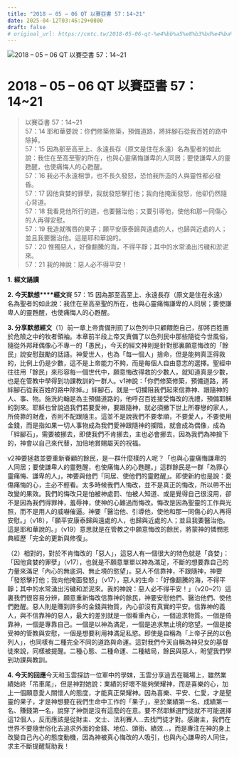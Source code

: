 ```yaml
---
title: "2018 – 05 – 06 QT 以賽亞書 57：14~21"
date: 2025-04-12T03:46:29+0800
draft: false
# original_url: https://cmtc.tw/2018-05-06-qt-%e4%bb%a5%e8%b3%bd%e4%ba%9e%e6%9b%b8-57%ef%bc%9a1421
---
```


![2018 – 05 – 06 QT 以賽亞書 57：14~21](/images/qt.jpg   "2018 – 05 – 06 QT 以賽亞書 57：14~21")

# 2018 – 05 – 06 QT 以賽亞書 57：14~21

> 以賽亞書 57：14~21  
> 57：14 耶和華要說：你們修築修築，預備道路，將絆腳石從我百姓的路中除掉。  
> 57：15 因為那至高至上、永遠長存（原文是住在永遠）名為聖者的如此說：我住在至高至聖的所在，也與心靈痛悔謙卑的人同居；要使謙卑人的靈甦醒，也使痛悔人的心甦醒。  
> 57：16 我必不永遠相爭，也不長久發怒，恐怕我所造的人與靈性都必發昏。  
> 57：17 因他貪婪的罪孽，我就發怒擊打他；我向他掩面發怒，他卻仍然隨心背道。  
> 57：18 我看見他所行的道，也要醫治他；又要引導他，使他和那一同傷心的人再得安慰。  
> 57：19 我造就嘴唇的果子；願平安康泰歸與遠處的人，也歸與近處的人；並且我要醫治他。這是耶和華說的。  
> 57：20 惟獨惡人，好像翻騰的海，不得平靜；其中的水常湧出污穢和淤泥來。  
> 57：21 我的神說：惡人必不得平安！

**1.** **經文誦讀**

**2. 今天默想****經文**賽 57：15 因為那至高至上、永遠長存（原文是住在永遠）名為聖者的如此說：我住在至高至聖的所在，也與心靈痛悔謙卑的人同居；要使謙卑人的靈甦醒，也使痛悔人的心甦醒。

**3. 分享默想經文**（1）前一章上帝責備刑罰了以色列中只顧餵飽自己，卻將百姓置於危險之中的牧者領袖。本章前半段上帝又責備了以色列民中那些隨從今世風俗，隨從外邦拜偶像心不專一的「愚民」，今天的經文神則是針對那裏願意悔改的「餘民」說安慰鼓勵的話語。神愛世人，也為「每一個人」捨命，但是能夠真正得救的，比例上仍是少數，這不是上帝能力不夠，而是每個人自由意志的選擇。聖經中往往用「餘民」來形容每一個世代中，願意悔改得救的少數人，就知道真是少數，也是在管教中學得到功課教訓的一群人。v1神說：「你們修築修築，預備道路，將絆腳石從我百姓的路中除掉。」絆腳石，就是一切攔阻我們起來信靠神、跟隨神的人、事、物。施洗約翰是為主預備道路的，他呼召百姓接受悔改的洗禮，預備耶穌的到來。耶穌也曾說過我們若要愛神，要跟隨神，就必須撇下世上所眷戀的家人，所倚靠的財產，否則不配跟隨主。這並不是說我們不要孝順，不要愛人，不要使用金錢，而是指如果一切人事物成為我們愛神跟隨神的攔阻，就會成為偶像，成為「絆腳石」，需要被挪去，即使我們不肯挪去，主也必會挪去，因為我們為神捨下的，神會以自己來代替，加倍地賞賜屬天的祝福。

v2神要拯救並要重新眷顧的餘民，是一群什麼樣的人呢？「也與心靈痛悔謙卑的人同居；要使謙卑人的靈甦醒，也使痛悔人的心甦醒。」這群餘民是一群「為罪心靈痛悔、謙卑的人」，神要與他們「同居、使他們的靈甦醒」。即使新約也是說：憂傷痛悔的心，主必不輕看。太多時候我們人悔改，並不是真正的悔改，所以帶不出改變的果效。我們的悔改只是怕被神處罰、怕被人知道、或是覺得自己很沒用，卻不是因為我們得罪神，羞辱神，使神的心難過而悔改。悔改是因為聖靈的工作與光照，而不是用人的威嚇催逼。神要「醫治他、引導他，使他和那一同傷心的人再得安慰。」（v18），「願平安康泰歸與遠處的人，也歸與近處的人；並且我要醫治他。這是耶和華說的。」（v19）意思就是在管教之中願意悔改的餘民，將蒙神的憐憫恩典經歷「完全的更新與修復」。

（2）相對的，對於不肯悔改的「惡人」，這惡人有一個很大的特色就是「貪婪」：「因他貪婪的罪孽」（v17），也就是不願意單單以神為滿足，不斷的想要靠自己的力量來滿足「內心的無底洞、無止境的慾望」。惡人不信靠神，不跟隨神，神要「發怒擊打他；我向他掩面發怒」（v17），惡人的生命：「好像翻騰的海，不得平靜；其中的水常湧出污穢和淤泥來。我的神說：惡人必不得平安！」（v20~21）這裏我們很容易分辨，願意重新悔改信靠神的餘民，神要安慰他們、醫治他們、使他們甦醒。惡人則是賺到許多的金錢與物質，內心卻沒有真實的平安。信靠神的義人，與不信靠神的惡人，最大的差別就是一個看重內心，一個追求物質。一個是倚靠神，一個是專靠自己。一個是以神為滿足，一個是追求無止境的慾望。一個是接受神的管教與安慰，一個是想要利用神滿足私慾。即使是自稱為「上帝子民的以色列人」，也同樣有二種完全不同的道路與命運。這對我們今天自稱為神兒女的基督徒來說，同樣被提醒。二種心態、二種命運、二種結局，餘民與惡人，盼望我們學到功課與教訓。

**4. 今天的回應**今天和玉雲探訪一位軍中的學妹，玉雲分享過去在職場上，雖然業績始終「吊車尾」，但是神對她說：業績的好壞不能夠榮耀神，而是喜樂的心，加上一個願意愛人關懷人的態度，才能真正榮耀神。因為喜樂、平安、仁愛，才是聖靈的果子，才是神想要在我們生命中工作的「果子」，至於業績第一名、成績第一名、賺錢第一名，說穿了神倒是沒有這麼的在意。要不然耶穌選門徒就不可能選擇這12個人，反而應該是從財主、文士、法利賽人…去找門徒才對。感謝主，我們在世界不要隨世俗化去追求外面的金錢、地位、頭銜、績效…，而是專注在神的身上改變自己內心的態度動機，因為神被真心悔改的人吸引，也與內心謙卑的人同住，求主不斷提醒幫助我！